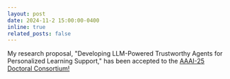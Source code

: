 ```yaml
---
layout: post
date: 2024-11-2 15:00:00-0400
inline: true
related_posts: false
---
```


My research proposal, "Developing LLM-Powered Trustworthy Agents for Personalized Learning Support," has been accepted to the [AAAI-25 Doctoral Consortium!](https://aaai.org/conference/aaai/aaai-25/doctoral-consortium/)